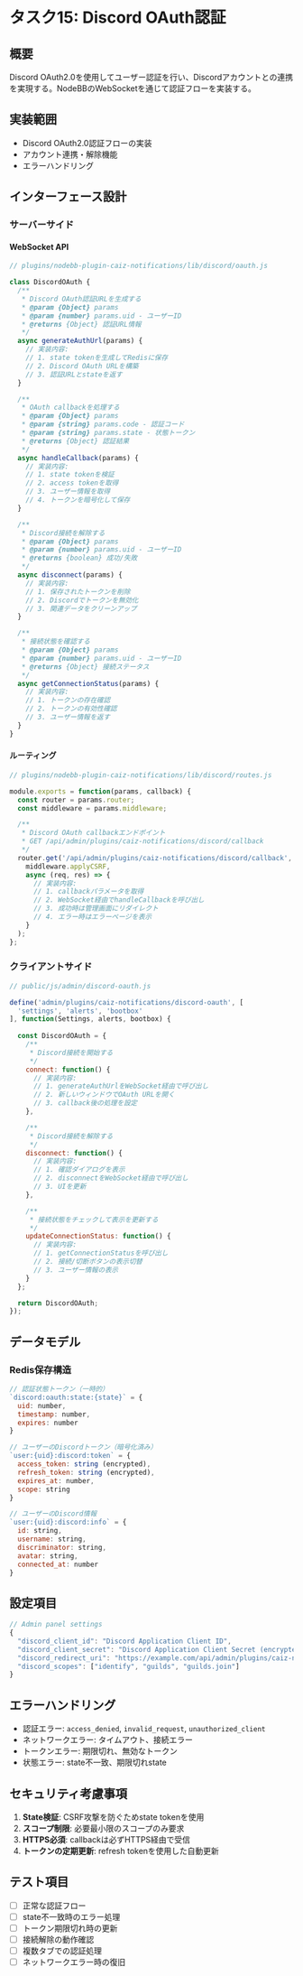 # タスク15: Discord OAuth認証

## 概要
Discord OAuth2.0を使用してユーザー認証を行い、Discordアカウントとの連携を実現する。NodeBBのWebSocketを通じて認証フローを実装する。

## 実装範囲
- Discord OAuth2.0認証フローの実装
- アカウント連携・解除機能
- エラーハンドリング

## インターフェース設計

### サーバーサイド

#### WebSocket API

```javascript
// plugins/nodebb-plugin-caiz-notifications/lib/discord/oauth.js

class DiscordOAuth {
  /**
   * Discord OAuth認証URLを生成する
   * @param {Object} params 
   * @param {number} params.uid - ユーザーID
   * @returns {Object} 認証URL情報
   */
  async generateAuthUrl(params) {
    // 実装内容:
    // 1. state tokenを生成してRedisに保存
    // 2. Discord OAuth URLを構築
    // 3. 認証URLとstateを返す
  }

  /**
   * OAuth callbackを処理する
   * @param {Object} params
   * @param {string} params.code - 認証コード
   * @param {string} params.state - 状態トークン
   * @returns {Object} 認証結果
   */
  async handleCallback(params) {
    // 実装内容:
    // 1. state tokenを検証
    // 2. access tokenを取得
    // 3. ユーザー情報を取得
    // 4. トークンを暗号化して保存
  }

  /**
   * Discord接続を解除する
   * @param {Object} params
   * @param {number} params.uid - ユーザーID
   * @returns {boolean} 成功/失敗
   */
  async disconnect(params) {
    // 実装内容:
    // 1. 保存されたトークンを削除
    // 2. Discordでトークンを無効化
    // 3. 関連データをクリーンアップ
  }

  /**
   * 接続状態を確認する
   * @param {Object} params
   * @param {number} params.uid - ユーザーID
   * @returns {Object} 接続ステータス
   */
  async getConnectionStatus(params) {
    // 実装内容:
    // 1. トークンの存在確認
    // 2. トークンの有効性確認
    // 3. ユーザー情報を返す
  }
}
```

#### ルーティング

```javascript
// plugins/nodebb-plugin-caiz-notifications/lib/discord/routes.js

module.exports = function(params, callback) {
  const router = params.router;
  const middleware = params.middleware;

  /**
   * Discord OAuth callbackエンドポイント
   * GET /api/admin/plugins/caiz-notifications/discord/callback
   */
  router.get('/api/admin/plugins/caiz-notifications/discord/callback',
    middleware.applyCSRF,
    async (req, res) => {
      // 実装内容:
      // 1. callbackパラメータを取得
      // 2. WebSocket経由でhandleCallbackを呼び出し
      // 3. 成功時は管理画面にリダイレクト
      // 4. エラー時はエラーページを表示
    }
  );
};
```

### クライアントサイド

```javascript
// public/js/admin/discord-oauth.js

define('admin/plugins/caiz-notifications/discord-oauth', [
  'settings', 'alerts', 'bootbox'
], function(Settings, alerts, bootbox) {
  
  const DiscordOAuth = {
    /**
     * Discord接続を開始する
     */
    connect: function() {
      // 実装内容:
      // 1. generateAuthUrlをWebSocket経由で呼び出し
      // 2. 新しいウィンドウでOAuth URLを開く
      // 3. callback後の処理を設定
    },

    /**
     * Discord接続を解除する
     */
    disconnect: function() {
      // 実装内容:
      // 1. 確認ダイアログを表示
      // 2. disconnectをWebSocket経由で呼び出し
      // 3. UIを更新
    },

    /**
     * 接続状態をチェックして表示を更新する
     */
    updateConnectionStatus: function() {
      // 実装内容:
      // 1. getConnectionStatusを呼び出し
      // 2. 接続/切断ボタンの表示切替
      // 3. ユーザー情報の表示
    }
  };

  return DiscordOAuth;
});
```

## データモデル

### Redis保存構造

```javascript
// 認証状態トークン（一時的）
`discord:oauth:state:{state}` = {
  uid: number,
  timestamp: number,
  expires: number
}

// ユーザーのDiscordトークン（暗号化済み）
`user:{uid}:discord:token` = {
  access_token: string (encrypted),
  refresh_token: string (encrypted),
  expires_at: number,
  scope: string
}

// ユーザーのDiscord情報
`user:{uid}:discord:info` = {
  id: string,
  username: string,
  discriminator: string,
  avatar: string,
  connected_at: number
}
```

## 設定項目

```javascript
// Admin panel settings
{
  "discord_client_id": "Discord Application Client ID",
  "discord_client_secret": "Discord Application Client Secret (encrypted)",
  "discord_redirect_uri": "https://example.com/api/admin/plugins/caiz-notifications/discord/callback",
  "discord_scopes": ["identify", "guilds", "guilds.join"]
}
```

## エラーハンドリング

- 認証エラー: `access_denied`, `invalid_request`, `unauthorized_client`
- ネットワークエラー: タイムアウト、接続エラー
- トークンエラー: 期限切れ、無効なトークン
- 状態エラー: state不一致、期限切れstate

## セキュリティ考慮事項

1. **State検証**: CSRF攻撃を防ぐためstate tokenを使用
2. **スコープ制限**: 必要最小限のスコープのみ要求
3. **HTTPS必須**: callbackは必ずHTTPS経由で受信
4. **トークンの定期更新**: refresh tokenを使用した自動更新

## テスト項目

- [ ] 正常な認証フロー
- [ ] state不一致時のエラー処理
- [ ] トークン期限切れ時の更新
- [ ] 接続解除の動作確認
- [ ] 複数タブでの認証処理
- [ ] ネットワークエラー時の復旧